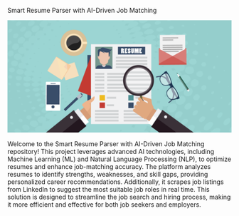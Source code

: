 Smart Resume Parser with AI-Driven Job Matching

![Employer Reviewing Resume](https://github.com/RamyaSri-Tellakula/Smart-Resume-Parser/blob/main/Employer%20Reviewing%20Resume.png)

Welcome to the Smart Resume Parser with AI-Driven Job Matching repository! This project leverages advanced AI technologies, including Machine Learning (ML) and Natural Language Processing (NLP), to optimize resumes and enhance job-matching accuracy. The platform analyzes resumes to identify strengths, weaknesses, and skill gaps, providing personalized career recommendations. Additionally, it scrapes job listings from LinkedIn to suggest the most suitable job roles in real time. This solution is designed to streamline the job search and hiring process, making it more efficient and effective for both job seekers and employers.
